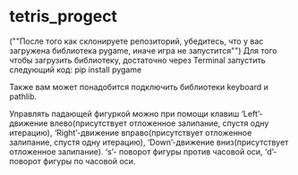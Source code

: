 # tetris_progect
(""После того как склонируете репозиторий, убедитесь, что у вас загружена библиотека pygame, иначе игра не запустится"")
Для того чтобы загрузить библиотеку, достаточно через Terminal запустить следующий код: pip install pygame

Также вам может понадобится подключить библиотеки keyboard и pathlib.

Управлять падающей фигуркой можно при помощи клавиш ‘Left’-движение влево(присутствует отложенное залипание, спустя одну итерацию), ‘Right’-движение вправо(присутствует отложенное залипание, спустя одну итерацию), ‘Down’-движение вниз(присутствует отложенное залипание). ‘s’- поворот фигуры против часовой оси, ‘d’-поворот фигуры по часовой оси.
